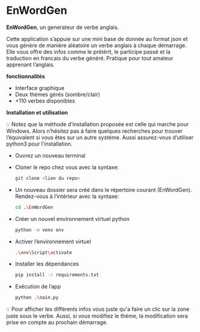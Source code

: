 # EnWordGen

**EnWordGen**, un generateur de verbe anglais. 

Cette application s’appuie sur une mini base de donnée au format json et vous génère de manière aléatoire un verbe anglais à chaque démarrage. Elle vous offre des infos comme le prétérit, le participe passé et la traduction en francais du verbe généré. Pratique pour tout amateur apprenant l’anglais.

**fonctionnalités** 

- Interface graphique
- Deux thèmes gérés (sombre/clair)
- +110 verbes disponibles

**Installation et utilisation** 

<aside>
💡 Notez que la méthode d’installation proposée est celle qui marche pour Windows. Alors n’hésitez pas à faire quelques recherches pour trouver l’équivalent si vous êtes sur un autre système. Aussi assurez-vous d’utiliser python3 pour l'installation.

</aside>

- Ouvrez un nouveau terminal
- Cloner le repo chez vous avec la syntaxe:
    
    ```bash
    git clone <lien du repo>
    ```
    
- Un nouveau dossier sera créé dans le répertoire courant (EnWordGen). Rendez-vous à l’intérieur avec la syntaxe:
    
    ```bash
    cd .\EnWordGen
    ```
    
- Créer un nouvel environnement virtuel python
    
    ```bash
    python -m venv env
    ```
    
- Activer l’environnement virtuel
    
    ```bash
    .\env\Script\activate
    ```
    
- Installer les dépendances
    
    ```bash
    pip install -r requirements.txt
    ```
    
- Exécution de l’app
    
    ```bash
    python .\main.py
    ```
    

<aside>
💡 Pour afficher les différents infos vous juste qu'a faire un clic sur la zone juste sous le verbe.
Aussi, si vous modifiez le thème, la modification sera prise en compte au prochain démarrage.

</aside>
